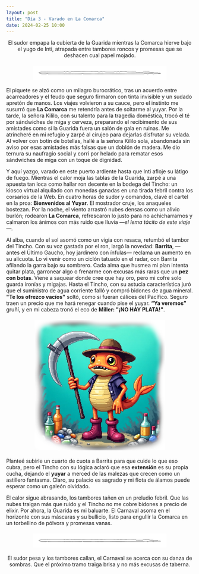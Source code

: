 ```yaml
---
layout: post
title: "Día 3 - Varado en La Comarca"
date: 2024-02-25 10:00
---
```

<div style="text-align: center;">
  <p>El sudor empapa la cubierta de la Guarida mientras la Comarca hierve bajo el yugo de Inti, atrapada entre tambores roncos y promesas que se deshacen cual papel mojado.</p>
</div>

<img src="/assets/images/separador.png" alt="Separador" style="display: block; margin: 20px auto;">

El piquete se alzó como un milagro burocrático, tras un acuerdo entre acarreadores y el feudo que seguro firmaron con tinta invisible y un sudado apretón de manos. Los viajes volvieron a su cauce, pero el instinto me susurró que **La Comarca** me retendría antes de soltarme al yuyar. Por la tarde, la señora Kililo, con su talento para la tragedia doméstica, trocó el té por sándwiches de miga y cerveza, preparando el recibimento de sus amistades como si la Guarida fuera un salón de gala en ruinas. Me atrincheré en mi refugio y zarpé al cirujeo para dejarlas disfrutar su velada. Al volver con botín de botellas, hallé a la señora Kililo sola, abandonada sin aviso por esas amistades más falsas que un doblón de madera. Me dio ternura su naufragio social y corrí por helado para rematar esos sándwiches de miga con un toque de dignidad.
<br>

Y aquí yazgo, varado en este puerto ardiente hasta que Inti afloje su látigo de fuego. Mientras el calor moja las tablas de la Guarida, zarpé a una apuesta tan loca como hallar ron decente en la bodega del Tincho: un kiosco virtual alquilado con monedas ganadas en una tirada febril contra los corsarios de la Web. En cuatro horas de sudor y comandos, clavé el cartel en la proa: **Bienvenidos al Yuyar**. El mostrador cruje, los anaqueles bostezan. Por la noche, el viento arrastró nubes densas como un alivio burlón; rodearon **La Comarca**, refrescaron lo justo para no achicharrarnos y calmaron los ánimos con más ruido que lluvia _—el lema tácito de este viaje—._
<br>

Al alba, cuando el sol asomó como un vigía con resaca, retumbó el tambor del Tincho. Con su voz gastada por el ron, largó la novedad: **Barrita**, —antes el Último Gaucho, hoy jardinero con ínfulas— reclama un aumento en su alícuota. Lo vi venir como un ciclón tatuado en el radar, con Barrita afilando la garra bajo su sombrero. Cada alma que husmea mi plan intenta quitar plata, garronear algo o frenarme con excusas más raras que un **pez con botas**. Viene a saquear donde cree que hay oro, pero mi cofre solo guarda ironías y migajas. Hasta el Tincho, con su astucia característica juró que el suministro de agua corriente falló y compró bidones de agua mineral. **"Te los ofrezco vacíos"** soltó, como si fueran cálices del Pacífico. Seguro traen un precio que me hará renegar cuando pise el yuyar. **“Ya veremos”** gruñí, y en mi cabeza tronó el eco de **Miller: "¡NO HAY PLATA!"**.

<img src="/assets/images/pezbotas.png" alt="Pez con botas" style="display: block; margin: 20px auto;">

Planteé subirle un cuarto de cuota a Barrita para que cuide lo que eso cubra, pero el Tincho con su lógica aclaró que esa **extensión** es su propia cucha, dejando el **yuyar** a merced de las malezas que crecen como un astillero fantasma. Claro, su palacio es sagrado y mi flota de álamos puede esperar como un galeón olvidado.
<br>

El calor sigue abrasando, los tambores tañen en un preludio febril. Que las nubes traigan más que ruido y el Tincho no me cobre bidones a precio de elixir. Por ahora, la Guarida es mi baluarte. El Carnaval asoma en el horizonte con sus máscaras y su bullicio, listo para engullir la Comarca en un torbellino de pólvora y promesas vanas.

<img src="/assets/images/separador.png" alt="Separador" style="display: block; margin: 20px auto;">

<div style="text-align: center;">
  <p>El sudor pesa y los tambores callan, el Carnaval se acerca con su danza de sombras. Que el próximo tramo traiga brisa y no más excusas de taberna.</p>
</div>
